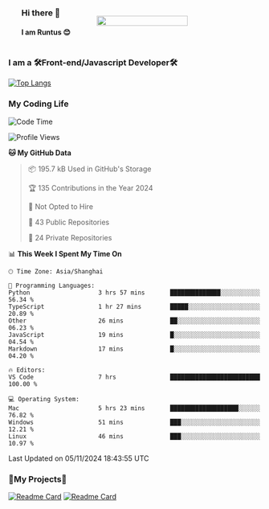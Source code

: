 

<div style="display: flex;  align-items: center; justify-content: space-around;">
    <div>    
        <h3>Hi there 👋</h3>
        <h4> I am Runtus 😊 </h4>
    </div>
    <img src="https://github-readme-stats.vercel.app/api?username=Runtus&show_icons=true&theme=tokyonight" width="60%" />
</div>





### I am a 🛠Front-end/Javascript Developer🛠 

[![Top Langs](https://github-readme-stats.vercel.app/api/top-langs/?username=Runtus&hide=css,vue,scss,Ruby)](https://github.com/Runtus/pixiv-server-ts)


### My Coding Life
<!--START_SECTION:waka-->
![Code Time](http://img.shields.io/badge/Code%20Time-308%20hrs%205%20mins-blue)

![Profile Views](http://img.shields.io/badge/Profile%20Views-0-blue)

**🐱 My GitHub Data** 

> 📦 195.7 kB Used in GitHub's Storage 
 > 
> 🏆 135 Contributions in the Year 2024
 > 
> 🚫 Not Opted to Hire
 > 
> 📜 43 Public Repositories 
 > 
> 🔑 24 Private Repositories 
 > 
📊 **This Week I Spent My Time On** 

```text
🕑︎ Time Zone: Asia/Shanghai

💬 Programming Languages: 
Python                   3 hrs 57 mins       ██████████████░░░░░░░░░░░   56.34 % 
TypeScript               1 hr 27 mins        █████░░░░░░░░░░░░░░░░░░░░   20.89 % 
Other                    26 mins             ██░░░░░░░░░░░░░░░░░░░░░░░   06.23 % 
JavaScript               19 mins             █░░░░░░░░░░░░░░░░░░░░░░░░   04.54 % 
Markdown                 17 mins             █░░░░░░░░░░░░░░░░░░░░░░░░   04.20 % 

🔥 Editors: 
VS Code                  7 hrs               █████████████████████████   100.00 % 

💻 Operating System: 
Mac                      5 hrs 23 mins       ███████████████████░░░░░░   76.82 % 
Windows                  51 mins             ███░░░░░░░░░░░░░░░░░░░░░░   12.21 % 
Linux                    46 mins             ███░░░░░░░░░░░░░░░░░░░░░░   10.97 % 
```


 Last Updated on 05/11/2024 18:43:55 UTC
<!--END_SECTION:waka-->

### 🎁My Projects🎁
[![Readme Card](https://github-readme-stats.vercel.app/api/pin/?username=Runtus&repo=pixiv-server-ts)](https://github.com/Runtus/pixiv-server-ts)
[![Readme Card](https://github-readme-stats.vercel.app/api/pin/?username=Runtus&repo=dormitory-uestc)](https://github.com/Runtus/dormitory-uestc)